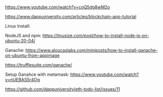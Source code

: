 https://www.youtube.com/watch?v=coQ5dg8wM2o

https://www.dappuniversity.com/articles/blockchain-app-tutorial

Linux Install:

NodeJS and npm:
https://linuxize.com/post/how-to-install-node-js-on-ubuntu-20-04/

Ganache:
https://www.aloucaslabs.com/miniposts/how-to-install-ganache-on-ubuntu-from-appimage

https://trufflesuite.com/ganache/

Setup Ganahce with metamask:
https://www.youtube.com/watch?v=nUEBAS5r4Og

https://github.com/dappuniversity/eth-todo-list/issues/11
